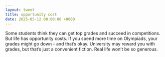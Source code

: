 ```yaml
---
layout: tweet
title: opportunity cost
date: 2025-05-12 00:00:00 +0000
---
```


Some students think they can get top grades and succeed in competitions. But life has opportunity costs. If you spend more time on Olympiads, your grades might go down - and that’s okay. University may reward you with grades, but that’s just a convenient fiction. Real life won’t be so generous.